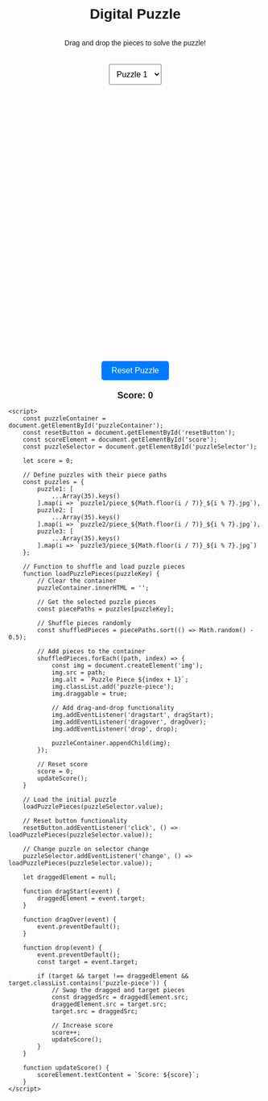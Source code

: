<!DOCTYPE html>
<html lang="en">
<head>
    <meta charset="UTF-8">
    <meta name="viewport" content="width=device-width, initial-scale=1.0">
    <title>Digital Puzzle</title>
    <style>
        body {
            display: flex;
            flex-direction: column;
            align-items: center;
            justify-content: center;
            font-family: Arial, sans-serif;
        }
        .puzzle-container {
            display: grid;
            grid-template-columns: repeat(7, 100px);
            grid-template-rows: repeat(5, 100px);
            gap: 2px;
            margin-top: 20px;
        }
        .puzzle-piece {
            width: 100px;
            height: 100px;
            cursor: grab;
        }
        .reset-button {
            margin-top: 20px;
            padding: 10px 20px;
            font-size: 16px;
            cursor: pointer;
            background-color: #007BFF;
            color: white;
            border: none;
            border-radius: 5px;
        }
        .score {
            margin-top: 20px;
            font-size: 18px;
            font-weight: bold;
        }
        .puzzle-selector {
            margin-top: 20px;
            padding: 10px;
            font-size: 16px;
        }
    </style>
</head>
<body>
    <h1>Digital Puzzle</h1>
    <p>Drag and drop the pieces to solve the puzzle!</p>
    <select class="puzzle-selector" id="puzzleSelector">
        <option value="puzzle1">Puzzle 1</option>
        <option value="puzzle2">Puzzle 2</option>
        <option value="puzzle3">Puzzle 3</option>
    </select>
    <div class="puzzle-container" id="puzzleContainer">
        <!-- Puzzle pieces will be dynamically added here -->
    </div>
    <button class="reset-button" id="resetButton">Reset Puzzle</button>
    <div class="score" id="score">Score: 0</div>

    <script>
        const puzzleContainer = document.getElementById('puzzleContainer');
        const resetButton = document.getElementById('resetButton');
        const scoreElement = document.getElementById('score');
        const puzzleSelector = document.getElementById('puzzleSelector');

        let score = 0;

        // Define puzzles with their piece paths
        const puzzles = {
            puzzle1: [
                ...Array(35).keys()
            ].map(i => `puzzle1/piece_${Math.floor(i / 7)}_${i % 7}.jpg`),
            puzzle2: [
                ...Array(35).keys()
            ].map(i => `puzzle2/piece_${Math.floor(i / 7)}_${i % 7}.jpg`),
            puzzle3: [
                ...Array(35).keys()
            ].map(i => `puzzle3/piece_${Math.floor(i / 7)}_${i % 7}.jpg`)
        };

        // Function to shuffle and load puzzle pieces
        function loadPuzzlePieces(puzzleKey) {
            // Clear the container
            puzzleContainer.innerHTML = '';

            // Get the selected puzzle pieces
            const piecePaths = puzzles[puzzleKey];

            // Shuffle pieces randomly
            const shuffledPieces = piecePaths.sort(() => Math.random() - 0.5);

            // Add pieces to the container
            shuffledPieces.forEach((path, index) => {
                const img = document.createElement('img');
                img.src = path;
                img.alt = `Puzzle Piece ${index + 1}`;
                img.classList.add('puzzle-piece');
                img.draggable = true;

                // Add drag-and-drop functionality
                img.addEventListener('dragstart', dragStart);
                img.addEventListener('dragover', dragOver);
                img.addEventListener('drop', drop);

                puzzleContainer.appendChild(img);
            });

            // Reset score
            score = 0;
            updateScore();
        }

        // Load the initial puzzle
        loadPuzzlePieces(puzzleSelector.value);

        // Reset button functionality
        resetButton.addEventListener('click', () => loadPuzzlePieces(puzzleSelector.value));

        // Change puzzle on selector change
        puzzleSelector.addEventListener('change', () => loadPuzzlePieces(puzzleSelector.value));

        let draggedElement = null;

        function dragStart(event) {
            draggedElement = event.target;
        }

        function dragOver(event) {
            event.preventDefault();
        }

        function drop(event) {
            event.preventDefault();
            const target = event.target;

            if (target && target !== draggedElement && target.classList.contains('puzzle-piece')) {
                // Swap the dragged and target pieces
                const draggedSrc = draggedElement.src;
                draggedElement.src = target.src;
                target.src = draggedSrc;

                // Increase score
                score++;
                updateScore();
            }
        }

        function updateScore() {
            scoreElement.textContent = `Score: ${score}`;
        }
    </script>
</body>
</html>

